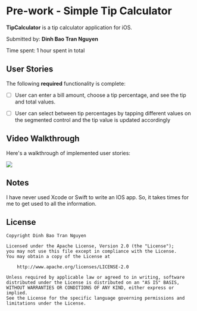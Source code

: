 # Pre-work - Simple Tip Calculator

**TipCalculator** is a tip calculator application for iOS.

Submitted by: **Dinh Bao Tran Nguyen**

Time spent: 1 hour spent in total

## User Stories

The following **required** functionality is complete:

* [ ] User can enter a bill amount, choose a tip percentage, and see the tip and total values.
* [ ] User can select between tip percentages by tapping different values on the segmented control and the tip value is updated accordingly


## Video Walkthrough

Here's a walkthrough of implemented user stories:

![](https://i.imgur.com/hb6DmTS.gif)


## Notes
I have never used Xcode or Swift to write an IOS app. So, it takes times for me to get used to all the information.

## License

    Copyright Dinh Bao Tran Nguyen

    Licensed under the Apache License, Version 2.0 (the "License");
    you may not use this file except in compliance with the License.
    You may obtain a copy of the License at

        http://www.apache.org/licenses/LICENSE-2.0

    Unless required by applicable law or agreed to in writing, software
    distributed under the License is distributed on an "AS IS" BASIS,
    WITHOUT WARRANTIES OR CONDITIONS OF ANY KIND, either express or implied.
    See the License for the specific language governing permissions and
    limitations under the License.
